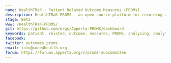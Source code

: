 ```yaml
---
name: HealthTRaK - Patient Related Outcome Measures (PROMs)
description: HealthTRaK PROMS - an open source platform for recording and analysing PROMs 
stage: Beta
www: /HealthTRaK-PROMS/
git: https://github.com/orgs/Apperta-PROMS/dashboard
keywords: patient, related, outcome, measures, PROMs, analysing, analytics, reports
facebook: 
twitter: outcomes_proms
email: info@code4health.org
forum: https://forums.apperta.org/c/proms-subcommitee 
--- 
```

